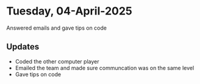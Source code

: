 # Tuesday, 04-April-2025
Answered emails and gave tips on code

## Updates
- Coded the other computer player
- Emailed the team and made sure communcation was on the same level
- Gave tips on code
